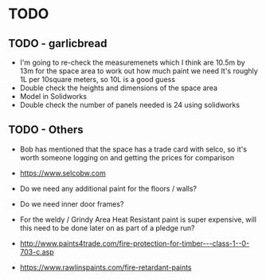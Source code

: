 # TODO

## TODO - garlicbread

  * I'm going to re-check the measuremenets which I think are 10.5m by 13m for the space area to work out how much paint we need
    It's roughly 1L per 10square meters, so 10L is a good guess
  * Double check the heights and dimensions of the space area
  * Model in Solidworks
  * Double check the number of panels needed is 24 using solidworks

## TODO - Others

  * Bob has mentioned that the space has a trade card with selco, so it's worth someone logging on and getting the prices for comparison
  * https://www.selcobw.com

  * Do we need any additional paint for the floors / walls?
  * Do we need inner door frames?

  * For the weldy / Grindy Area Heat Resistant paint is super expensive, will this need to be done later on as part of a pledge run?
  * http://www.paints4trade.com/fire-protection-for-timber---class-1--0-703-c.asp
  * https://www.rawlinspaints.com/fire-retardant-paints
